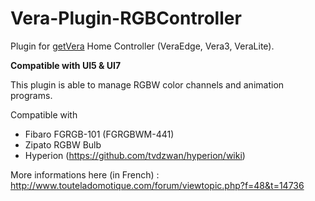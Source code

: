 # Vera-Plugin-RGBController

Plugin for [getVera](http://getvera.com/) Home Controller (VeraEdge, Vera3, VeraLite).

**Compatible with UI5 & UI7**

This plugin is able to manage RGBW color channels and animation programs.

Compatible with
- Fibaro FGRGB-101 (FGRGBWM-441)
- Zipato RGBW Bulb
- Hyperion (https://github.com/tvdzwan/hyperion/wiki)

More informations here (in French) : http://www.touteladomotique.com/forum/viewtopic.php?f=48&t=14736
